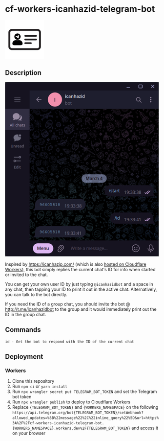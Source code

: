 # cf-workers-icanhazid-telegram-bot
![Logo](cf-workers-icanhazid-telegram-bot.jpg)

## Description
![Example](example.png)

Inspired by https://icanhazip.com/ (which is also [hosted on Cloudflare Workers](https://major.io/2021/06/06/a-new-future-for-icanhazip/)), this bot simply replies the current chat's ID for info when started or invited to the chat.

You can get your own user ID by just typing `@icanhazidbot` and a space in any chat, then tapping your ID to print it out in the active chat. Alternatively, you can talk to the bot directly.

If you need the ID of a group chat, you should invite the bot @ http://t.me/icanhazidbot to the group and it would immediately print out the ID in the group chat.

## Commands
```
id - Get the bot to respond with the ID of the current chat
```

## Deployment
### Workers
1. Clone this repository
2. Run `npm ci` or `yarn install`
3. Run `npx wrangler secret put TELEGRAM_BOT_TOKEN` and set the Telegram bot token
4. Run `npx wrangler publish` to deploy to Cloudflare Workers
5. Replace `{TELEGRAM_BOT_TOKEN}` and `{WORKERS_NAMESPACE}` on the following `https://api.telegram.org/bot{TELEGRAM_BOT_TOKEN}/setWebhook?allowed_updates=%5B%22message%22%2C%22inline_query%22%5D&url=https%3A%2F%2Fcf-workers-icanhazid-telegram-bot.{WORKERS_NAMESPACE}.workers.dev%2F{TELEGRAM_BOT_TOKEN}` and access it on your browser
